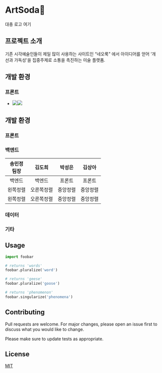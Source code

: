 # ArtSoda🎨
대충 로고 여기
## 프로젝트 소개
기존 시각예술인들이 제일 많이 사용하는 사이트인 “네오룩" 에서 아이디어를 얻어 ‘개선과 가독성'을 집중주제로 소통을 촉진하는 미술 플랫폼.

## 개발 환경
### 프론트
- <img src="https://img.shields.io/badge/Visual Studio-007ACC?style=for-the-badge&logo=visualstudiocode&logoColor=white"><img src="https://img.shields.io/badge/Adobe Photoshop-31A8FF?style=for-the-badge&logo=adobephotoshop&logoColor=white">
## 개발 환경
### 프론트
### 백엔드
|**송민정**<br>팀장|**김도희**|**박성은**|**김상아**|
|:---:|:---:|:---:|:---:|
|백엔드|백엔드|프론트|프론트|
|왼쪽정렬|오른쪽정렬|중앙정렬|중앙정렬|
|왼쪽정렬|오른쪽정렬|중앙정렬|중앙정렬|

### 데이터
### 기타
## Usage

```python
import foobar

# returns 'words'
foobar.pluralize('word')

# returns 'geese'
foobar.pluralize('goose')

# returns 'phenomenon'
foobar.singularize('phenomena')
```

## Contributing

Pull requests are welcome. For major changes, please open an issue first
to discuss what you would like to change.

Please make sure to update tests as appropriate.

## License

[MIT](https://choosealicense.com/licenses/mit/)
